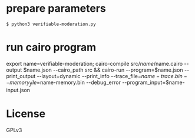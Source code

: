 
# prepare parameters

```
$ python3 verifiable-moderation.py
```

# run cairo program

export name=verifiable-moderation; cairo-compile src/$name/$name.cairo --output $name.json --cairo_path src && cairo-run --program=$name.json --print_output --layout=dynamic  --print_info --trace_file=$name-trace.bin --memory_file=$name-memory.bin  --debug_error  --program_input=$name-input.json

# License

GPLv3